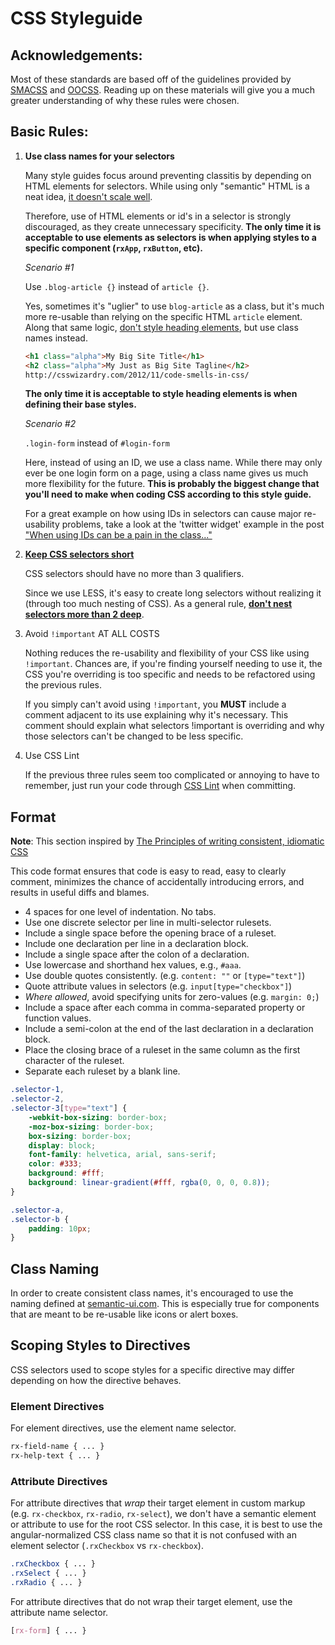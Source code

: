 # CSS Styleguide

## Acknowledgements:

Most of these standards are based off of the guidelines provided by [SMACSS](http://smacss.com/) and [OOCSS](http://coding.smashingmagazine.com/2011/12/12/an-introduction-to-object-oriented-css-oocss/). Reading up on these materials will give you a much greater understanding of why these rules were chosen.

## Basic Rules:

1. **Use class names for your selectors**

    Many style guides focus around preventing classitis by depending on HTML elements for selectors. While using only "semantic" HTML is a neat idea, [it doesn't scale well](http://www.stubbornella.org/content/2011/04/28/our-best-practices-are-killing-us/).

    Therefore, use of HTML elements or id's in a selector is strongly discouraged, as they create unnecessary specificity.
    **The only time it is acceptable to use elements as selectors is when applying styles to a specific component (`rxApp`, `rxButton`, etc).**

    *Scenario #1*

    Use `.blog-article {}` instead of `article {}`.

    Yes, sometimes it's "uglier" to use `blog-article` as a class, but it's much more re-usable than relying on the specific HTML `article` element.
    Along that same logic, [don't style heading elements](http://www.stubbornella.org/content/2011/09/06/style-headings-using-html5-sections/),
    but use class names instead.

    ```html
    <h1 class="alpha">My Big Site Title</h1>
    <h2 class="alpha">My Just as Big Site Tagline</h2>
    http://csswizardry.com/2012/11/code-smells-in-css/
    ```

    **The only time it is acceptable to style heading elements is when defining their base styles.**

    *Scenario #2*

    `.login-form` instead of `#login-form`

    Here, instead of using an ID, we use a class name. While there may only ever be one login form on a page, using a class name gives us much more flexibility for the future. **This is probably the biggest change that you'll need to make when coding CSS according to this style guide.**

    For a great example on how using IDs in selectors can cause major re-usability problems, take a look at the 'twitter widget' example in the post ["When using IDs can be a pain in the class..."](http://csswizardry.com/2011/09/when-using-ids-can-be-a-pain-in-the-class/)

2. **[Keep CSS selectors short](http://csswizardry.com/2012/05/keep-your-css-selectors-short/)**

    CSS selectors should have no more than 3 qualifiers.

    Since we use LESS, it's easy to create long selectors without realizing it (through too much nesting of CSS).
    As a general rule, [**don't nest selectors more than 2 deep**](http://www.youtube.com/watch?v=GhX8iPcDSsI).

3. Avoid `!important` AT ALL COSTS

    Nothing reduces the re-usability and flexibility of your CSS like using `!important`. Chances are, if you're finding yourself needing to use it, the CSS you're overriding is too specific and needs to be refactored using the previous rules.

    If you simply can't avoid using `!important`, you **MUST** include a comment adjacent to its use explaining why it's necessary. This comment should explain what selectors !important is overriding and why those selectors can't be changed to be less specific.

4. Use CSS Lint

    If the previous three rules seem too complicated or annoying to have to remember, just run your code through [CSS Lint](http://csslint.net/#warnings=display-property-grouping,duplicate-properties,empty-rules,known-properties,text-indent,vendor-prefix,fallback-colors,star-property-hack,underscore-property-hack,bulletproof-font-face,font-faces,duplicate-background-images,regex-selectors,universal-selector,unqualified-attributes,zero-units,overqualified-elements,shorthand,floats,font-sizes,ids,important,outline-none,qualified-headings,unique-headings) when committing.

## Format

**Note**: This section inspired by [The Principles of writing consistent, idiomatic CSS](https://github.com/necolas/idiomatic-css/blob/master/README.md#format)

This code format ensures that code is easy to read, easy to clearly comment, minimizes the chance of accidentally introducing errors, and results in useful diffs and blames.

* 4 spaces for one level of indentation. No tabs.
* Use one discrete selector per line in multi-selector rulesets.
* Include a single space before the opening brace of a ruleset.
* Include one declaration per line in a declaration block.
* Include a single space after the colon of a declaration.
* Use lowercase and shorthand hex values, e.g., `#aaa`.
* Use double quotes consistently. (e.g. `content: ""` or `[type="text"]`)
* Quote attribute values in selectors (e.g. `input[type="checkbox"]`)
* _Where allowed_, avoid specifying units for zero-values (e.g. `margin: 0;`)
* Include a space after each comma in comma-separated property or function values.
* Include a semi-colon at the end of the last declaration in a declaration block.
* Place the closing brace of a ruleset in the same column as the first character of the ruleset.
* Separate each ruleset by a blank line.

```css
.selector-1,
.selector-2,
.selector-3[type="text"] {
    -webkit-box-sizing: border-box;
    -moz-box-sizing: border-box;
    box-sizing: border-box;
    display: block;
    font-family: helvetica, arial, sans-serif;
    color: #333;
    background: #fff;
    background: linear-gradient(#fff, rgba(0, 0, 0, 0.8));
}

.selector-a,
.selector-b {
    padding: 10px;
}
```

## Class Naming

In order to create consistent class names, it's encouraged to use the naming defined at [semantic-ui.com](http://semantic-ui.com). This is especially true for components that are meant to be re-usable like icons or alert boxes.

## Scoping Styles to Directives

CSS selectors used to scope styles for a specific directive may differ depending on how the directive behaves.

### Element Directives

For element directives, use the element name selector.

```css
rx-field-name { ... }
rx-help-text { ... }
```

### Attribute Directives

For attribute directives that *wrap* their target element in custom markup (e.g. `rx-checkbox`, `rx-radio`, `rx-select`), we don't have a semantic element or attribute to use for the root CSS selector.
In this case, it is best to use the angular-normalized CSS class name so that it is not confused with an element selector (`.rxCheckbox` vs `rx-checkbox`).

```css
.rxCheckbox { ... }
.rxSelect { ... }
.rxRadio { ... }
```

For attribute directives that do not wrap their target element, use the attribute name selector.

```css
[rx-form] { ... }
```
